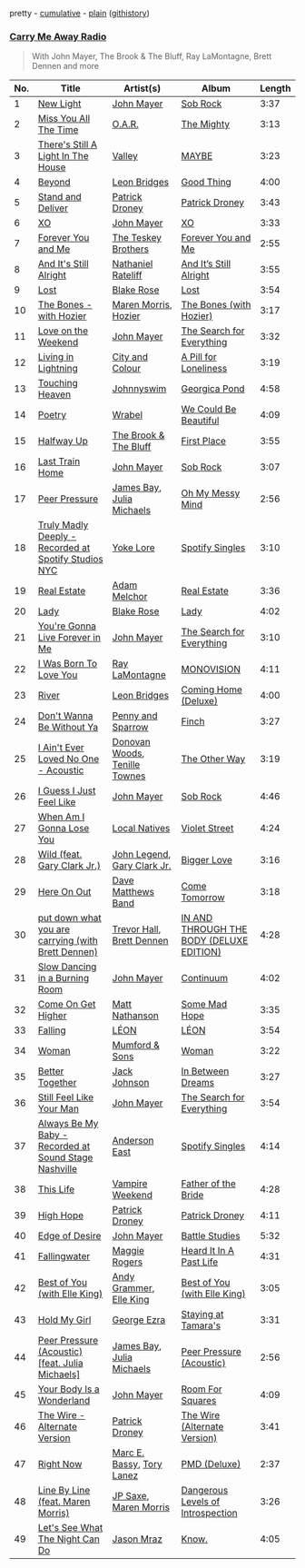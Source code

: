 pretty - [cumulative](/playlists/cumulative/37i9dQZF1E8FdFKgRxUOJv.md) - [plain](/playlists/plain/37i9dQZF1E8FdFKgRxUOJv) ([githistory](https://github.githistory.xyz/mackorone/spotify-playlist-archive/blob/main/playlists/plain/37i9dQZF1E8FdFKgRxUOJv))

### [Carry Me Away Radio](https://open.spotify.com/playlist/37i9dQZF1E8FdFKgRxUOJv)

> With John Mayer, The Brook & The Bluff, Ray LaMontagne, Brett Dennen and more

| No. | Title | Artist(s) | Album | Length |
|---|---|---|---|---|
| 1 | [New Light](https://open.spotify.com/track/4T6FWA703h6H7zk1FoSARw) | [John Mayer](https://open.spotify.com/artist/0hEurMDQu99nJRq8pTxO14) | [Sob Rock](https://open.spotify.com/album/2JmfwvRDitJlTUoLCkp61z) | 3:37 |
| 2 | [Miss You All The Time](https://open.spotify.com/track/7BsrEqUd6VSoaK2sUYSIY1) | [O.A.R.](https://open.spotify.com/artist/1Cq0LAHFfvUTBEtMPXUidI) | [The Mighty](https://open.spotify.com/album/6aaRaPwK2QDEIro5UcHMIO) | 3:13 |
| 3 | [There's Still A Light In The House](https://open.spotify.com/track/4MIPNDbxVPWdLwH6A4nsiY) | [Valley](https://open.spotify.com/artist/7blXVKBSxdFZsIqlhdViKc) | [MAYBE](https://open.spotify.com/album/2H1daV65dzHfSoYda0wqjB) | 3:23 |
| 4 | [Beyond](https://open.spotify.com/track/1Omt5bfz1tZUCqd26HxbS0) | [Leon Bridges](https://open.spotify.com/artist/3qnGvpP8Yth1AqSBMqON5x) | [Good Thing](https://open.spotify.com/album/7J9fifadXb0PPSBWXctbi8) | 4:00 |
| 5 | [Stand and Deliver](https://open.spotify.com/track/26UtMfMsdOlhADitgUuqCG) | [Patrick Droney](https://open.spotify.com/artist/78Rk1F0jGdipWWfrhyWwt3) | [Patrick Droney](https://open.spotify.com/album/3tdnCuYNUXbWjeTEfFFZ31) | 3:43 |
| 6 | [XO](https://open.spotify.com/track/7cpCU3Denug5NGZsSpQl8v) | [John Mayer](https://open.spotify.com/artist/0hEurMDQu99nJRq8pTxO14) | [XO](https://open.spotify.com/album/305TANxsPTFkiqS4cEilx1) | 3:33 |
| 7 | [Forever You and Me](https://open.spotify.com/track/4GUaG3df9nbrj77GKEB76j) | [The Teskey Brothers](https://open.spotify.com/artist/2nTjd2lNo1GVEfXM3bCnsh) | [Forever You and Me](https://open.spotify.com/album/1aUMtW3DvOoPetvGzgkuUW) | 2:55 |
| 8 | [And It's Still Alright](https://open.spotify.com/track/2tRxHjEkdgGMv9kZbOyqOH) | [Nathaniel Rateliff](https://open.spotify.com/artist/4qKpLkR911SUlnd4HAtF79) | [And It’s Still Alright](https://open.spotify.com/album/2bWrnSJNyGevb1pr2VYEGW) | 3:55 |
| 9 | [Lost](https://open.spotify.com/track/45Q6RNX1yeHpGZpR0RjpKI) | [Blake Rose](https://open.spotify.com/artist/7wLyGTO9vUS7ndlq4BvBGe) | [Lost](https://open.spotify.com/album/12kiHybzVsvUF0H2e1uYXW) | 3:54 |
| 10 | [The Bones - with Hozier](https://open.spotify.com/track/1yTTMcUhL7rtz08Dsgb7Qb) | [Maren Morris](https://open.spotify.com/artist/6WY7D3jk8zTrHtmkqqo5GI), [Hozier](https://open.spotify.com/artist/2FXC3k01G6Gw61bmprjgqS) | [The Bones (with Hozier)](https://open.spotify.com/album/6HzebUNgGlzC1AMBwHGIkH) | 3:17 |
| 11 | [Love on the Weekend](https://open.spotify.com/track/0oiCeOPwm4zhwfyIpAE37y) | [John Mayer](https://open.spotify.com/artist/0hEurMDQu99nJRq8pTxO14) | [The Search for Everything](https://open.spotify.com/album/0jZFu2tihRJ65iYAo0oOtP) | 3:32 |
| 12 | [Living in Lightning](https://open.spotify.com/track/4tn9W1s5wvLHqXtImciHp0) | [City and Colour](https://open.spotify.com/artist/74gcBzlQza1bSfob90yRhR) | [A Pill for Loneliness](https://open.spotify.com/album/1JaCRg0kiQCxm2jxIby648) | 3:19 |
| 13 | [Touching Heaven](https://open.spotify.com/track/6qONjN95Wk5zsOs7pY2Kq3) | [Johnnyswim](https://open.spotify.com/artist/4igDSX1kgfWbVTDCywcBGm) | [Georgica Pond](https://open.spotify.com/album/7ijL8KF5a1FTAmXU8X33Y3) | 4:58 |
| 14 | [Poetry](https://open.spotify.com/track/6F84CqAnWGg6CZiWFNDuQ9) | [Wrabel](https://open.spotify.com/artist/7r2uG6BlFXKcwmh9ItqlII) | [We Could Be Beautiful](https://open.spotify.com/album/1knxEStPE5aiGzJDa75Zrf) | 4:09 |
| 15 | [Halfway Up](https://open.spotify.com/track/5HsJGA8P5fPzR06i9FQKBr) | [The Brook & The Bluff](https://open.spotify.com/artist/4dWtsQvuME6tCWFycaTvO7) | [First Place](https://open.spotify.com/album/5SMIvs45B5BN5ES3qqiblH) | 3:55 |
| 16 | [Last Train Home](https://open.spotify.com/track/0tgBtQ0ISnMQOKorrN9HLX) | [John Mayer](https://open.spotify.com/artist/0hEurMDQu99nJRq8pTxO14) | [Sob Rock](https://open.spotify.com/album/2JmfwvRDitJlTUoLCkp61z) | 3:07 |
| 17 | [Peer Pressure](https://open.spotify.com/track/4RE3vueod5PL48rvHtuu9C) | [James Bay](https://open.spotify.com/artist/4EzkuveR9pLvDVFNx6foYD), [Julia Michaels](https://open.spotify.com/artist/0ZED1XzwlLHW4ZaG4lOT6m) | [Oh My Messy Mind](https://open.spotify.com/album/2aIsEIVLrAP75xdEhdVm1d) | 2:56 |
| 18 | [Truly Madly Deeply - Recorded at Spotify Studios NYC](https://open.spotify.com/track/0ApIlfcdY0hVdVEVUyS2Zf) | [Yoke Lore](https://open.spotify.com/artist/7FU0xCgmSYQEiBeevUqQ4S) | [Spotify Singles](https://open.spotify.com/album/4yLdDDVmXRbB5q2hFGac4t) | 3:10 |
| 19 | [Real Estate](https://open.spotify.com/track/2VvTMIXG760UiG9OSiFt9j) | [Adam Melchor](https://open.spotify.com/artist/54tv11ndFfiqXiR03PwdlB) | [Real Estate](https://open.spotify.com/album/6nViscFT0UsASEnVlpObPI) | 3:36 |
| 20 | [Lady](https://open.spotify.com/track/3K1vIE8FlvmEy2oCPLQ1UZ) | [Blake Rose](https://open.spotify.com/artist/7wLyGTO9vUS7ndlq4BvBGe) | [Lady](https://open.spotify.com/album/6d83Yypl0Vd8oJFeAMLlmP) | 4:02 |
| 21 | [You're Gonna Live Forever in Me](https://open.spotify.com/track/51lPx6ZCSalL2kvSrDUyJc) | [John Mayer](https://open.spotify.com/artist/0hEurMDQu99nJRq8pTxO14) | [The Search for Everything](https://open.spotify.com/album/0jZFu2tihRJ65iYAo0oOtP) | 3:10 |
| 22 | [I Was Born To Love You](https://open.spotify.com/track/3YllcvA3PW1DUwjckCVjIw) | [Ray LaMontagne](https://open.spotify.com/artist/6DoH7ywD5BcQvjloe9OcIj) | [MONOVISION](https://open.spotify.com/album/4yzBq7tSsGjnQS0GPmbWcE) | 4:11 |
| 23 | [River](https://open.spotify.com/track/3hhbDnFUb2bicI2df6VurK) | [Leon Bridges](https://open.spotify.com/artist/3qnGvpP8Yth1AqSBMqON5x) | [Coming Home (Deluxe)](https://open.spotify.com/album/21KIagsx1ZvYcv0sVkEAWv) | 4:00 |
| 24 | [Don't Wanna Be Without Ya](https://open.spotify.com/track/0WSGIwIEqpfe3jGJ5fZsHr) | [Penny and Sparrow](https://open.spotify.com/artist/65o6y7GtoXzchyiJB3r9Ur) | [Finch](https://open.spotify.com/album/0ixOUcKraH7Y3tIV1MGoRo) | 3:27 |
| 25 | [I Ain't Ever Loved No One - Acoustic](https://open.spotify.com/track/2z3HKlpENvfz1Am2MNF2pL) | [Donovan Woods](https://open.spotify.com/artist/4SOtk3HtPYKqxnVuxNBMti), [Tenille Townes](https://open.spotify.com/artist/3TyeX0lk4B7k56ukfzEE0z) | [The Other Way](https://open.spotify.com/album/1BjtuA4CufCsT4myvX3WpQ) | 3:19 |
| 26 | [I Guess I Just Feel Like](https://open.spotify.com/track/4Im6GRj17qa7NW76OsJh1s) | [John Mayer](https://open.spotify.com/artist/0hEurMDQu99nJRq8pTxO14) | [Sob Rock](https://open.spotify.com/album/2JmfwvRDitJlTUoLCkp61z) | 4:46 |
| 27 | [When Am I Gonna Lose You](https://open.spotify.com/track/5wCVLW9qMtIY9IkBeyYnh6) | [Local Natives](https://open.spotify.com/artist/75dQReiBOHN37fQgWQrIAJ) | [Violet Street](https://open.spotify.com/album/0ORZb7kyr8aaP2LpL3mhuY) | 4:24 |
| 28 | [Wild (feat. Gary Clark Jr.)](https://open.spotify.com/track/4rVW6XqAsSaf5vOwc8FREW) | [John Legend](https://open.spotify.com/artist/5y2Xq6xcjJb2jVM54GHK3t), [Gary Clark Jr.](https://open.spotify.com/artist/01aC2ikO4Xgb2LUpf9JfKp) | [Bigger Love](https://open.spotify.com/album/7BRuKFs9BFuba9TlMs2ZLd) | 3:16 |
| 29 | [Here On Out](https://open.spotify.com/track/1p0R5cAQaMh7lM5Zt3X67h) | [Dave Matthews Band](https://open.spotify.com/artist/2TI7qyDE0QfyOlnbtfDo7L) | [Come Tomorrow](https://open.spotify.com/album/1Q6IYDePv0Dl8RXBnJ4jhy) | 3:18 |
| 30 | [put down what you are carrying (with Brett Dennen)](https://open.spotify.com/track/0kgxYCZuYLlibZWnIvHrvL) | [Trevor Hall](https://open.spotify.com/artist/3RMHexittaAZkf8zukkZB8), [Brett Dennen](https://open.spotify.com/artist/0FC1LIeQXKib0jOwZqeIwT) | [IN AND THROUGH THE BODY (DELUXE EDITION)](https://open.spotify.com/album/4YaqdR0Zy71OliRIOtAC0m) | 4:28 |
| 31 | [Slow Dancing in a Burning Room](https://open.spotify.com/track/2jdAk8ATWIL3dwT47XpRfu) | [John Mayer](https://open.spotify.com/artist/0hEurMDQu99nJRq8pTxO14) | [Continuum](https://open.spotify.com/album/1Xsprdt1q9rOzTic7b9zYM) | 4:02 |
| 32 | [Come On Get Higher](https://open.spotify.com/track/38YgZVHPWOWsKrsCXz6JyP) | [Matt Nathanson](https://open.spotify.com/artist/4NGiEU3Pkd8ASRyQR30jcA) | [Some Mad Hope](https://open.spotify.com/album/45A2E1YR00sPSwxJw5d3qu) | 3:35 |
| 33 | [Falling](https://open.spotify.com/track/5QspkeTnBCstPaJ15sbMcW) | [LÉON](https://open.spotify.com/artist/4SqTiwOEdYrNayaGMkc7ia) | [LÉON](https://open.spotify.com/album/4rH2e0qPw9MrwOSdk9rKNe) | 3:54 |
| 34 | [Woman](https://open.spotify.com/track/29s6QMJYnt4Sod2AKdQtO9) | [Mumford & Sons](https://open.spotify.com/artist/3gd8FJtBJtkRxdfbTu19U2) | [Woman](https://open.spotify.com/album/3Z6gSIWjt77uaOuquTc377) | 3:22 |
| 35 | [Better Together](https://open.spotify.com/track/4VywXu6umkIQ2OS0m1I79y) | [Jack Johnson](https://open.spotify.com/artist/3GBPw9NK25X1Wt2OUvOwY3) | [In Between Dreams](https://open.spotify.com/album/7tTc46dNdE6GGuiQsssWxo) | 3:27 |
| 36 | [Still Feel Like Your Man](https://open.spotify.com/track/1LM6t24SjQr2bJHqeGIR4U) | [John Mayer](https://open.spotify.com/artist/0hEurMDQu99nJRq8pTxO14) | [The Search for Everything](https://open.spotify.com/album/0jZFu2tihRJ65iYAo0oOtP) | 3:54 |
| 37 | [Always Be My Baby - Recorded at Sound Stage Nashville](https://open.spotify.com/track/3QSnkhUvoPS5QogonimPfk) | [Anderson East](https://open.spotify.com/artist/5q6z6GTth6lMbL9I8CAgby) | [Spotify Singles](https://open.spotify.com/album/6KjX30XbUmMpQoek2DEHie) | 4:14 |
| 38 | [This Life](https://open.spotify.com/track/4dRqYKhLVujxiBXcq50YzG) | [Vampire Weekend](https://open.spotify.com/artist/5BvJzeQpmsdsFp4HGUYUEx) | [Father of the Bride](https://open.spotify.com/album/1A3nVEWRJ8yvlPzawHI1pQ) | 4:28 |
| 39 | [High Hope](https://open.spotify.com/track/51hx5VSyIkTzwRrs5DJjQ3) | [Patrick Droney](https://open.spotify.com/artist/78Rk1F0jGdipWWfrhyWwt3) | [Patrick Droney](https://open.spotify.com/album/3tdnCuYNUXbWjeTEfFFZ31) | 4:11 |
| 40 | [Edge of Desire](https://open.spotify.com/track/5gbxzSqABThINGDb7vIiwe) | [John Mayer](https://open.spotify.com/artist/0hEurMDQu99nJRq8pTxO14) | [Battle Studies](https://open.spotify.com/album/1V5vQRMWTNGmqwxY8jMVou) | 5:32 |
| 41 | [Fallingwater](https://open.spotify.com/track/2CPLGREl5ahzA2WPBMkpxh) | [Maggie Rogers](https://open.spotify.com/artist/4NZvixzsSefsNiIqXn0NDe) | [Heard It In A Past Life](https://open.spotify.com/album/5AHWNPo3gllDmixgAoFru4) | 4:31 |
| 42 | [Best of You (with Elle King)](https://open.spotify.com/track/1RcA6iOi510XKkKMK13zsf) | [Andy Grammer](https://open.spotify.com/artist/2oX42qP5ineK3hrhBECLmj), [Elle King](https://open.spotify.com/artist/3bhu7P5PfngueRHiB9hjcx) | [Best of You (with Elle King)](https://open.spotify.com/album/1y4ZXrYJ51B7MRANI7Mi2q) | 3:05 |
| 43 | [Hold My Girl](https://open.spotify.com/track/42bbDWZ8WmXTH7PkYAlGLu) | [George Ezra](https://open.spotify.com/artist/2ysnwxxNtSgbb9t1m2Ur4j) | [Staying at Tamara's](https://open.spotify.com/album/2NaulYO6lGXTyIzWTJvRJj) | 3:31 |
| 44 | [Peer Pressure (Acoustic) [feat. Julia Michaels]](https://open.spotify.com/track/2hFFke3WXVA9mV31XNy0dP) | [James Bay](https://open.spotify.com/artist/4EzkuveR9pLvDVFNx6foYD), [Julia Michaels](https://open.spotify.com/artist/0ZED1XzwlLHW4ZaG4lOT6m) | [Peer Pressure (Acoustic)](https://open.spotify.com/album/27RJgXCscKOnvbjhhI3nWQ) | 2:56 |
| 45 | [Your Body Is a Wonderland](https://open.spotify.com/track/7vFv0yFGMJW3qVXbAd9BK9) | [John Mayer](https://open.spotify.com/artist/0hEurMDQu99nJRq8pTxO14) | [Room For Squares](https://open.spotify.com/album/3yHOaiXecTJVUdn7mApZ48) | 4:09 |
| 46 | [The Wire - Alternate Version](https://open.spotify.com/track/0ZwGSa87JHR86PJa3Fzgru) | [Patrick Droney](https://open.spotify.com/artist/78Rk1F0jGdipWWfrhyWwt3) | [The Wire (Alternate Version)](https://open.spotify.com/album/1Qfqbbbx5FqvbqJkSO3DkY) | 3:41 |
| 47 | [Right Now](https://open.spotify.com/track/04huldANUuFNnM9tI3TDHP) | [Marc E. Bassy](https://open.spotify.com/artist/3tQx1LPXbsYjE9VwN1Peaa), [Tory Lanez](https://open.spotify.com/artist/2jku7tDXc6XoB6MO2hFuqg) | [PMD (Deluxe)](https://open.spotify.com/album/6r4KnS4j4YEFExL1KiOabB) | 2:37 |
| 48 | [Line By Line (feat. Maren Morris)](https://open.spotify.com/track/5C2tIXmumirF4juJNWGGP9) | [JP Saxe](https://open.spotify.com/artist/66W9LaWS0DPdL7Sz8iYGYe), [Maren Morris](https://open.spotify.com/artist/6WY7D3jk8zTrHtmkqqo5GI) | [Dangerous Levels of Introspection](https://open.spotify.com/album/538BxdI7oOQykSkEtyjhUD) | 3:26 |
| 49 | [Let's See What The Night Can Do](https://open.spotify.com/track/3dglCYsVMjPbDlU2CC9Vq7) | [Jason Mraz](https://open.spotify.com/artist/4phGZZrJZRo4ElhRtViYdl) | [Know.](https://open.spotify.com/album/7dwIWyB2jdJgL3P2JEgRKm) | 4:05 |